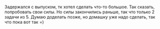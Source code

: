 Задержался с выпуском, тк хотел сделать что-то большое. Так сказать, попробовать свои силы. Но силы закончились раньше, так что только 2 задачи из 5. Думаю доделать позже, но домашку уже надо сделать, так что пока вот так =)
